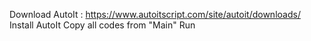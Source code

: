 Download AutoIt : https://www.autoitscript.com/site/autoit/downloads/
Install AutoIt
Copy all codes from "Main"
Run 
